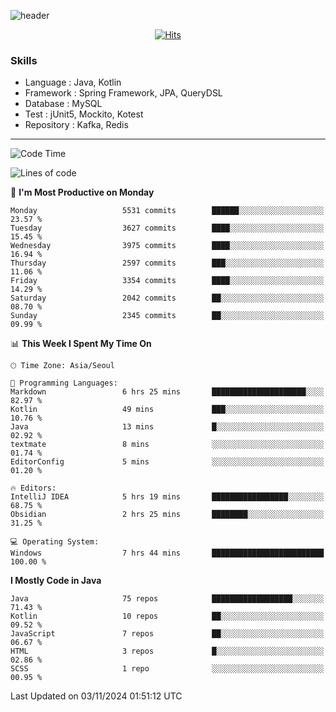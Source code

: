 <!-- Github Profile Readme로 프로필 꾸미기 : https://zzsza.github.io/development/2020/07/10/make-github-profile-readme/ -->

<!-- github theme -->
  <!-- 
    ![header](https://capsule-render.vercel.app/api?type=slice&color=e0f0e3&height=150&section=header&text=beasy&fontSize=45)
  -->
  ![header](https://capsule-render.vercel.app/api?type=soft&color=e0f0e3&height=150&section=header&text=Choi-YongSeok&fontSize=55&animation=twinkling)


<!-- hits count : https://hits.seeyoufarm.com/ -->
<div align=center>
    
  [![Hits](https://hits.seeyoufarm.com/api/count/incr/badge.svg?url=https%3A%2F%2Fgithub.com%2Fchoi-ys&count_bg=%2379C83D&title_bg=%23555555&icon=&icon_color=%23E7E7E7&title=hits&edge_flat=false)](https://hits.seeyoufarm.com)

</div>


<!-- Committed Top Lang -->
<div align=center>
</div>


### Skills
 - Language : Java, Kotlin
 - Framework : Spring Framework, JPA, QueryDSL
 - Database : MySQL
 - Test : jUnit5, Mockito, Kotest
 - Repository : Kafka, Redis

---

<!--START_SECTION:waka-->
![Code Time](http://img.shields.io/badge/Code%20Time-4%2C821%20hrs%2025%20mins-blue)

![Lines of code](https://img.shields.io/badge/From%20Hello%20World%20I%27ve%20Written-15.1%20million%20lines%20of%20code-blue)

📅 **I'm Most Productive on Monday** 

```text
Monday                   5531 commits        ██████░░░░░░░░░░░░░░░░░░░   23.57 % 
Tuesday                  3627 commits        ████░░░░░░░░░░░░░░░░░░░░░   15.45 % 
Wednesday                3975 commits        ████░░░░░░░░░░░░░░░░░░░░░   16.94 % 
Thursday                 2597 commits        ███░░░░░░░░░░░░░░░░░░░░░░   11.06 % 
Friday                   3354 commits        ████░░░░░░░░░░░░░░░░░░░░░   14.29 % 
Saturday                 2042 commits        ██░░░░░░░░░░░░░░░░░░░░░░░   08.70 % 
Sunday                   2345 commits        ██░░░░░░░░░░░░░░░░░░░░░░░   09.99 % 
```


📊 **This Week I Spent My Time On** 

```text
🕑︎ Time Zone: Asia/Seoul

💬 Programming Languages: 
Markdown                 6 hrs 25 mins       █████████████████████░░░░   82.97 % 
Kotlin                   49 mins             ███░░░░░░░░░░░░░░░░░░░░░░   10.76 % 
Java                     13 mins             █░░░░░░░░░░░░░░░░░░░░░░░░   02.92 % 
textmate                 8 mins              ░░░░░░░░░░░░░░░░░░░░░░░░░   01.74 % 
EditorConfig             5 mins              ░░░░░░░░░░░░░░░░░░░░░░░░░   01.20 % 

🔥 Editors: 
IntelliJ IDEA            5 hrs 19 mins       █████████████████░░░░░░░░   68.75 % 
Obsidian                 2 hrs 25 mins       ████████░░░░░░░░░░░░░░░░░   31.25 % 

💻 Operating System: 
Windows                  7 hrs 44 mins       █████████████████████████   100.00 % 
```

**I Mostly Code in Java** 

```text
Java                     75 repos            ██████████████████░░░░░░░   71.43 % 
Kotlin                   10 repos            ██░░░░░░░░░░░░░░░░░░░░░░░   09.52 % 
JavaScript               7 repos             ██░░░░░░░░░░░░░░░░░░░░░░░   06.67 % 
HTML                     3 repos             █░░░░░░░░░░░░░░░░░░░░░░░░   02.86 % 
SCSS                     1 repo              ░░░░░░░░░░░░░░░░░░░░░░░░░   00.95 % 
```




 Last Updated on 03/11/2024 01:51:12 UTC
<!--END_SECTION:waka-->

<!-- 
![footer](https://capsule-render.vercel.app/api?section=footer&type=slice&color=e0f0e3)
-->

